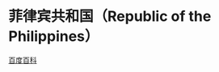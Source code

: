 # 菲律宾共和国（Republic of the Philippines）

[百度百科](https://baike.baidu.com/item/%E8%8F%B2%E5%BE%8B%E5%AE%BE/138857)
